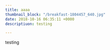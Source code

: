 ```yaml
---
title: aaaa
thumbnail_block: "/breakfast-1804457_640.jpg"
date: 2018-10-16 06:35:11 +0000
descriptiuon: testing

---
```

testing
